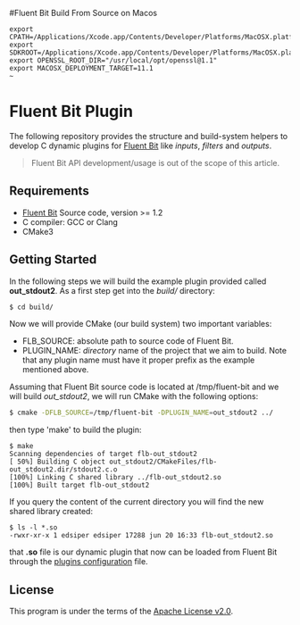 #Fluent Bit Build From Source on Macos
```
export CPATH=/Applications/Xcode.app/Contents/Developer/Platforms/MacOSX.platform/Developer/SDKs/MacOSX.sdk/usr/include
export SDKROOT=/Applications/Xcode.app/Contents/Developer/Platforms/MacOSX.platform/Developer/SDKs/MacOSX11.1.sdk
export OPENSSL_ROOT_DIR="/usr/local/opt/openssl@1.1"
export MACOSX_DEPLOYMENT_TARGET=11.1
~                                               
```
# Fluent Bit Plugin

The following repository provides the structure and build-system helpers to develop C dynamic plugins for [Fluent Bit](https://fluentbit.io) like _inputs_, _filters_ and _outputs_.

>  Fluent Bit API development/usage is out of the scope of this article.

## Requirements

- [Fluent Bit](https://fluentbit.io) Source code, version >= 1.2
- C compiler: GCC or Clang
- CMake3

## Getting Started

In the following steps we will build the example plugin provided called __out_stdout2__. As a first step get into the _build/_ directory:

```bash
$ cd build/
```

Now we will provide CMake (our build system) two important variables:

- FLB\_SOURCE: absolute path to source code of Fluent Bit.
- PLUGIN\_NAME: _directory_ name of the project that we aim to build. Note that any plugin name must have it proper prefix as the example mentioned above.

Assuming that Fluent Bit source code is located at /tmp/fluent-bit and we will build _out\_stdout2_, we will run CMake with the following options:

```bash
$ cmake -DFLB_SOURCE=/tmp/fluent-bit -DPLUGIN_NAME=out_stdout2 ../
```

then type 'make' to build the plugin:

```
$ make
Scanning dependencies of target flb-out_stdout2
[ 50%] Building C object out_stdout2/CMakeFiles/flb-out_stdout2.dir/stdout2.c.o
[100%] Linking C shared library ../flb-out_stdout2.so
[100%] Built target flb-out_stdout2
```

If you query the content of the current directory you will find the new shared library created:

```
$ ls -l *.so
-rwxr-xr-x 1 edsiper edsiper 17288 jun 20 16:33 flb-out_stdout2.so
```

that __.so__ file is our dynamic plugin that now can be loaded from Fluent Bit through the [plugins configuration](https://github.com/fluent/fluent-bit/blob/master/conf/plugins.conf) file.

## License

This program is under the terms of the [Apache License v2.0](http://www.apache.org/licenses/LICENSE-2.0).
